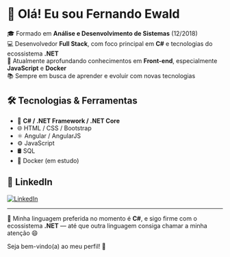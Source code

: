 # 👋 Olá! Eu sou Fernando Ewald

🎓 Formado em **Análise e Desenvolvimento de Sistemas** (12/2018)  
💻 Desenvolvedor **Full Stack**, com foco principal em **C#** e tecnologias do ecossistema **.NET**  
🚀 Atualmente aprofundando conhecimentos em **Front-end**, especialmente **JavaScript** e **Docker**  
📚 Sempre em busca de aprender e evoluir com novas tecnologias  

## 🛠️ Tecnologias & Ferramentas

- 💙 **C# / .NET Framework / .NET Core**
- 🌐 HTML / CSS / Bootstrap
- ⚛️ Angular / AngularJS
- ⚙️ JavaScript
- 🛢️ SQL
- 🐳 Docker (em estudo)

## 💼 LinkedIn

[![LinkedIn](https://img.shields.io/badge/-Fernando%20Ewald-0077B5?style=flat-square&logo=Linkedin&logoColor=white&link=https://www.linkedin.com/in/fernando-ewald/)](https://www.linkedin.com/in/fernando-ewald/)

---

🧠 Minha linguagem preferida no momento é **C#**, e sigo firme com o ecossistema **.NET** — até que outra linguagem consiga chamar a minha atenção 😄

Seja bem-vindo(a) ao meu perfil! 🚀

